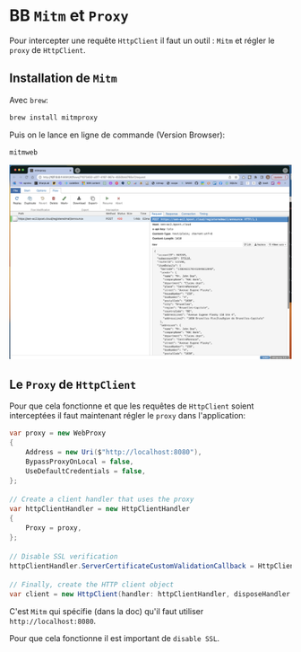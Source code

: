 # BB `Mitm` et `Proxy`

Pour intercepter une requête `HttpClient` il faut un outil : `Mitm` et régler le `proxy` de `HttpClient`.



## Installation de `Mitm`

Avec `brew`:

```bash
brew install mitmproxy
```

Puis on le lance en ligne de commande (Version Browser):

```bash
mitmweb
```

<img src="assets/mitm-web-proxy-browser-app.png" alt="mitm-web-proxy-browser-app" />



## Le `Proxy` de `HttpClient`

Pour que cela fonctionne et que les requêtes de `HttpClient` soient interceptées il faut maintenant régler le `proxy` dans l'application:

```cs
var proxy = new WebProxy
{
    Address = new Uri($"http://localhost:8080"),
    BypassProxyOnLocal = false,
    UseDefaultCredentials = false,
};

// Create a client handler that uses the proxy
var httpClientHandler = new HttpClientHandler
{
    Proxy = proxy,
};

// Disable SSL verification
httpClientHandler.ServerCertificateCustomValidationCallback = HttpClientHandler.DangerousAcceptAnyServerCertificateValidator;

// Finally, create the HTTP client object
var client = new HttpClient(handler: httpClientHandler, disposeHandler: true);
```

C'est `Mitm` qui spécifie (dans la doc) qu'il faut utiliser `http://localhost:8080`.

Pour que cela fonctionne il est important de `disable SSL`.